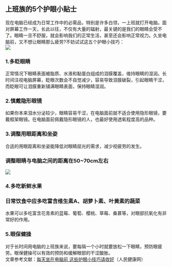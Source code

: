 ## 上班族的5个护眼小贴士  
现在电脑已经成为日常工作中的必需品，特别是许多白领，一上班就打开电脑。面对屏幕工作一天，长此以往，不仅有大量的辐射，最关键的是我们的眼睛会受不了。眼睛一旦不舒服，就会影响我们的正常生活，甚至还会影响正常视力。久坐电脑前，又不想让眼睛那么疲劳?不妨试试这五个护眼小技巧：  
![](http://cdncms.v-keep.cn/wp-content/uploads/2019/07/c35b-hzfekep3138279.png)  
### 1.多眨眼睛  
正常情况下眼睛表面被脂质、水液和黏蛋白组成的泪膜覆盖，维持眼睛的湿润。长时间注视电脑屏幕，眨眼次数会不自觉减少，容易导致泪膜破裂，引起眼睛干涩，而眨眼可让泪膜重新铺满眼睛表面，保持眼睛湿润。  
### 2.慎戴隐形眼镜  
如果你本来泪水分泌较少，眼睛容易干涩，在电脑面前就不适合使用隐形眼镜，要戴框架眼镜。在电脑面前佩戴隐形眼镜的人，也最好使用透氧程度高的品种。  
### 3.调整用眼距离和坐姿  
合适的用眼距离和坐姿能降低对眼睛屈光的需求，减少视疲劳的发生。  
### 调整眼睛与电脑之间的距离在50~70cm左右  
![](http://cdncms.v-keep.cn/wp-content/uploads/2019/07/0b0e-hzfekep3138191.png)  
### 4.多吃新鲜水果  
### 日常饮食中应多吃富含维生素A、胡萝卜素、叶黄素的蔬菜  
水果可以多吃富含花青素的蓝莓、葡萄、樱桃、草莓、桑葚等，对眼部抗氧化有非常好的作用。  
### 5.眼保健操  
对于长时间用电脑的上班族来说，要每隔一个小时就要放松一下眼睛，预防眼疲劳。眼保健操可以有效的预防和缓解眼部的干涩酸胀。  
文章参考文献：<a href="http://health.people.com.cn/n1/2019/0722/c14739-31249139.html">每天坐在电脑前&nbsp;这些护眼小技巧请收好</a>（人民健康网）  
